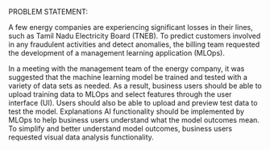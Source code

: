 PROBLEM STATEMENT:

A few energy companies are experiencing significant losses in their lines, such as
Tamil Nadu Electricity Board (TNEB). To predict customers involved in any
fraudulent activities and detect anomalies, the billing team requested the
development of a management learning application (MLOps).

In a meeting with the management team of the energy company, it was
suggested that the machine learning model be trained and tested with a
variety of data sets as needed. As a result, business users should be able to
upload training data to MLOps and select features through the user interface
(UI). Users should also be able to upload and preview test data to test the
model. Explanations AI functionality should be implemented by MLOps to help
business users understand what the model outcomes mean. To simplify and
better understand model outcomes, business users requested visual data
analysis functionality.
